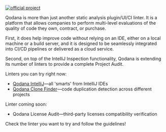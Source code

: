 [//]: # (title: About Qodana Linters)

[![official project](https://jb.gg/badges/official-flat-square.svg)](https://confluence.jetbrains.com/display/ALL/JetBrains+on+GitHub)

Qodana is more than just another static analysis plugin/UI/CI linter. It is a platform that allows companies to perform multi-level evaluations of the quality of code they own, contract, or purchase.

First, it does help improve code without relying on an IDE, either on a local machine or a build server, and it is designed to be seamlessly integrated into CI/CD pipelines or delivered as a cloud service.

Second, on top of the IntelliJ Inspection functionality, Qodana is extending its number of linters to provide a complete Project Audit. 

Linters you can try right now:
* [Qodana IntelliJ](about-qodana.md)&mdash;all 'smarts' from IntelliJ IDEs
* [Qodana Clone Finder](about-clone-finder.md)&mdash;code duplication detection across different projects
  
Linter coming soon:
* Qodana License Audit&mdash;third-party licenses compatibility verification

Check the linter you want to try and follow the guidelines!


